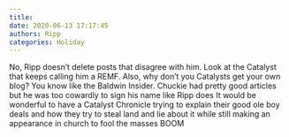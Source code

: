 ```yaml
---
title: 
date: 2020-06-13 17:17:45
authors: Ripp
categories: Holiday
---
```


 No, Ripp doesn’t delete posts that disagree with him.   Look at the Catalyst that keeps calling him a REMF. 
Also, why don’t you Catalysts get your own blog?  You know like the Baldwin Insider.    Chuckie had pretty good articles but he was too cowardly to sign his name like Ripp does
It would be wonderful to have a Catalyst Chronicle trying to explain their good ole boy deals and how they try to steal land and lie about it while still making an appearance in church to fool the masses
BOOM